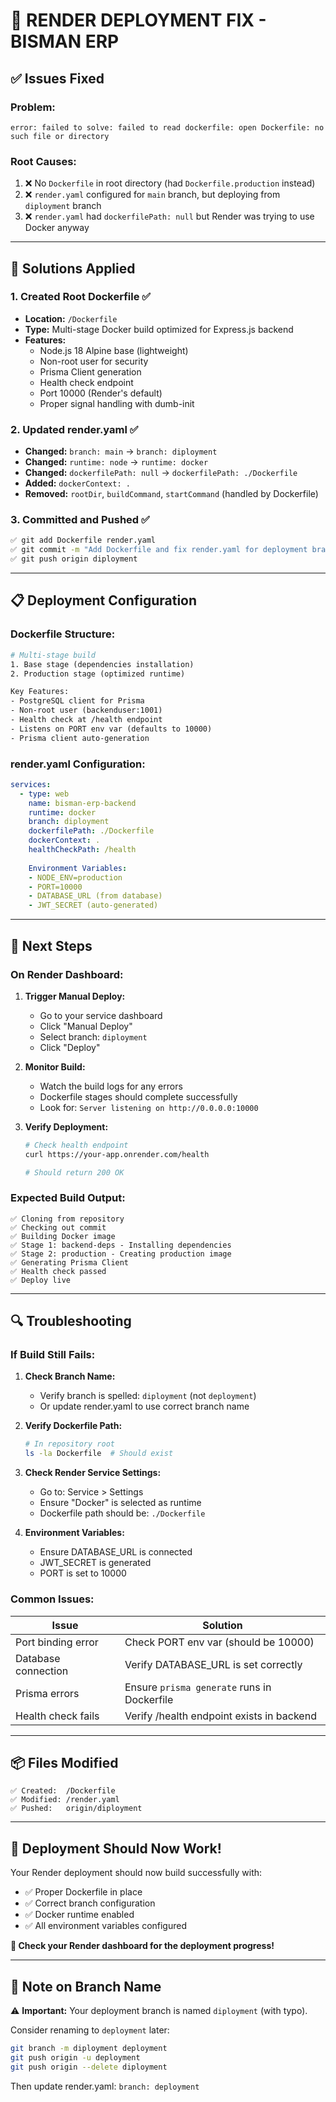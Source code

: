# 🚀 RENDER DEPLOYMENT FIX - BISMAN ERP

## ✅ Issues Fixed

### **Problem:**
```
error: failed to solve: failed to read dockerfile: open Dockerfile: no such file or directory
```

### **Root Causes:**
1. ❌ No `Dockerfile` in root directory (had `Dockerfile.production` instead)
2. ❌ `render.yaml` configured for `main` branch, but deploying from `diployment` branch
3. ❌ `render.yaml` had `dockerfilePath: null` but Render was trying to use Docker anyway

---

## 🔧 Solutions Applied

### 1. **Created Root Dockerfile** ✅
- **Location:** `/Dockerfile`
- **Type:** Multi-stage Docker build optimized for Express.js backend
- **Features:**
  - Node.js 18 Alpine base (lightweight)
  - Non-root user for security
  - Prisma Client generation
  - Health check endpoint
  - Port 10000 (Render's default)
  - Proper signal handling with dumb-init

### 2. **Updated render.yaml** ✅
- **Changed:** `branch: main` → `branch: diployment`
- **Changed:** `runtime: node` → `runtime: docker`
- **Changed:** `dockerfilePath: null` → `dockerfilePath: ./Dockerfile`
- **Added:** `dockerContext: .`
- **Removed:** `rootDir`, `buildCommand`, `startCommand` (handled by Dockerfile)

### 3. **Committed and Pushed** ✅
```bash
✅ git add Dockerfile render.yaml
✅ git commit -m "Add Dockerfile and fix render.yaml for deployment branch"
✅ git push origin diployment
```

---

## 📋 Deployment Configuration

### **Dockerfile Structure:**
```dockerfile
# Multi-stage build
1. Base stage (dependencies installation)
2. Production stage (optimized runtime)

Key Features:
- PostgreSQL client for Prisma
- Non-root user (backenduser:1001)
- Health check at /health endpoint
- Listens on PORT env var (defaults to 10000)
- Prisma client auto-generation
```

### **render.yaml Configuration:**
```yaml
services:
  - type: web
    name: bisman-erp-backend
    runtime: docker
    branch: diployment
    dockerfilePath: ./Dockerfile
    dockerContext: .
    healthCheckPath: /health
    
    Environment Variables:
    - NODE_ENV=production
    - PORT=10000
    - DATABASE_URL (from database)
    - JWT_SECRET (auto-generated)
```

---

## 🎯 Next Steps

### **On Render Dashboard:**

1. **Trigger Manual Deploy:**
   - Go to your service dashboard
   - Click "Manual Deploy"
   - Select branch: `diployment`
   - Click "Deploy"

2. **Monitor Build:**
   - Watch the build logs for any errors
   - Dockerfile stages should complete successfully
   - Look for: `Server listening on http://0.0.0.0:10000`

3. **Verify Deployment:**
   ```bash
   # Check health endpoint
   curl https://your-app.onrender.com/health
   
   # Should return 200 OK
   ```

### **Expected Build Output:**
```
✅ Cloning from repository
✅ Checking out commit
✅ Building Docker image
✅ Stage 1: backend-deps - Installing dependencies
✅ Stage 2: production - Creating production image
✅ Generating Prisma Client
✅ Health check passed
✅ Deploy live
```

---

## 🔍 Troubleshooting

### **If Build Still Fails:**

1. **Check Branch Name:**
   - Verify branch is spelled: `diployment` (not `deployment`)
   - Or update render.yaml to use correct branch name

2. **Verify Dockerfile Path:**
   ```bash
   # In repository root
   ls -la Dockerfile  # Should exist
   ```

3. **Check Render Service Settings:**
   - Go to: Service > Settings
   - Ensure "Docker" is selected as runtime
   - Dockerfile path should be: `./Dockerfile`

4. **Environment Variables:**
   - Ensure DATABASE_URL is connected
   - JWT_SECRET is generated
   - PORT is set to 10000

### **Common Issues:**

| Issue | Solution |
|-------|----------|
| Port binding error | Check PORT env var (should be 10000) |
| Database connection | Verify DATABASE_URL is set correctly |
| Prisma errors | Ensure `prisma generate` runs in Dockerfile |
| Health check fails | Verify /health endpoint exists in backend |

---

## 📦 Files Modified

```
✅ Created:  /Dockerfile
✅ Modified: /render.yaml
✅ Pushed:   origin/diployment
```

---

## 🎉 Deployment Should Now Work!

Your Render deployment should now build successfully with:
- ✅ Proper Dockerfile in place
- ✅ Correct branch configuration
- ✅ Docker runtime enabled
- ✅ All environment variables configured

**🔗 Check your Render dashboard for the deployment progress!**

---

## 📝 Note on Branch Name

⚠️ **Important:** Your deployment branch is named `diployment` (with typo). 

Consider renaming to `deployment` later:
```bash
git branch -m diployment deployment
git push origin -u deployment
git push origin --delete diployment
```

Then update render.yaml: `branch: deployment`
